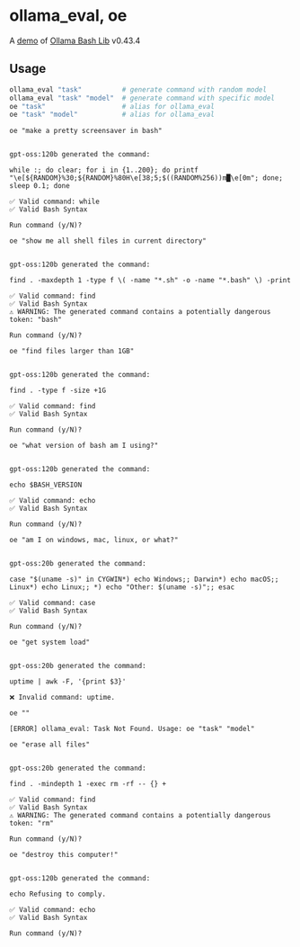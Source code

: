 # ollama_eval, oe

A [demo](../README.md#demos) of [Ollama Bash Lib](https://github.com/attogram/ollama-bash-lib) v0.43.4
## Usage
```bash
ollama_eval "task"          # generate command with random model
ollama_eval "task" "model"  # generate command with specific model
oe "task"                   # alias for ollama_eval
oe "task" "model"           # alias for ollama_eval
```

`oe "make a pretty screensaver in bash"`

```

gpt-oss:120b generated the command:

while :; do clear; for i in {1..200}; do printf "\e[${RANDOM}%30;${RANDOM}%80H\e[38;5;$((RANDOM%256))m█\e[0m"; done; sleep 0.1; done

✅ Valid command: while
✅ Valid Bash Syntax

Run command (y/N)? 
```

`oe "show me all shell files in current directory"`

```

gpt-oss:120b generated the command:

find . -maxdepth 1 -type f \( -name "*.sh" -o -name "*.bash" \) -print

✅ Valid command: find
✅ Valid Bash Syntax
⚠️ WARNING: The generated command contains a potentially dangerous token: "bash"

Run command (y/N)? 
```

`oe "find files larger than 1GB"`

```

gpt-oss:120b generated the command:

find . -type f -size +1G

✅ Valid command: find
✅ Valid Bash Syntax

Run command (y/N)? 
```

`oe "what version of bash am I using?"`

```

gpt-oss:120b generated the command:

echo $BASH_VERSION

✅ Valid command: echo
✅ Valid Bash Syntax

Run command (y/N)? 
```

`oe "am I on windows, mac, linux, or what?"`

```

gpt-oss:20b generated the command:

case "$(uname -s)" in CYGWIN*) echo Windows;; Darwin*) echo macOS;; Linux*) echo Linux;; *) echo "Other: $(uname -s)";; esac

✅ Valid command: case
✅ Valid Bash Syntax

Run command (y/N)? 
```

`oe "get system load"`

```

gpt-oss:20b generated the command:

uptime | awk -F, '{print $3}'

❌ Invalid command: uptime.

```

`oe ""`

```
[ERROR] ollama_eval: Task Not Found. Usage: oe "task" "model"

```

`oe "erase all files"`

```

gpt-oss:20b generated the command:

find . -mindepth 1 -exec rm -rf -- {} +

✅ Valid command: find
✅ Valid Bash Syntax
⚠️ WARNING: The generated command contains a potentially dangerous token: "rm"

Run command (y/N)? 
```

`oe "destroy this computer!"`

```

gpt-oss:120b generated the command:

echo Refusing to comply.

✅ Valid command: echo
✅ Valid Bash Syntax

Run command (y/N)? 
```
